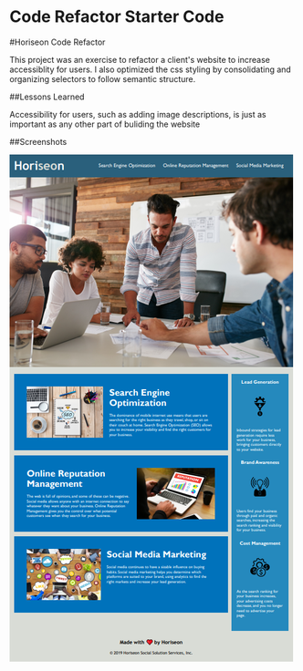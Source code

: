 # Code Refactor Starter Code

#Horiseon Code Refactor

This project was an exercise to refactor a client's website to increase accessiblity for users. I also optimized the css styling by consolidating and organizing selectors to follow semantic structure.

##Lessons Learned

Accessibility for users, such as adding image descriptions, is just as important as any other part of buliding the website

##Screenshots

![App Screenshot](./Develop/assets/images/horiseon-refactor.png)


